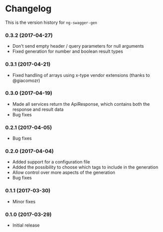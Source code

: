 # Changelog
This is the version history for `ng-swagger-gen`

### 0.3.2 (2017-04-27)
- Don't send empty header / query parameters for null arguments
- Fixed generation for number and boolean result types

### 0.3.1 (2017-04-21)
- Fixed handling of arrays using x-type vendor extensions (thanks to @giacomozr)

### 0.3.0 (2017-04-19)
- Made all services return the ApiResponse, which contains both the 
  response and result data
- Bug fixes

### 0.2.1 (2017-04-05)
- Bug fixes

### 0.2.0 (2017-04-04)
- Added support for a configuration file
- Added the possibility to choose which tags to include in the generation
- Allow control over more aspects of the generation
- Bug fixes

### 0.1.1 (2017-03-30)
- Minor fixes

### 0.1.0 (2017-03-29)
- Initial release